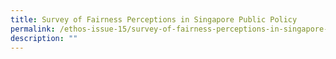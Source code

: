 ```yaml
---
title: Survey of Fairness Perceptions in Singapore Public Policy
permalink: /ethos-issue-15/survey-of-fairness-perceptions-in-singapore-public-policy/
description: ""
---
```

